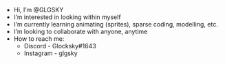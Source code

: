 - Hi, I’m @GLGSKY
- I’m interested in looking within myself
- I’m currently learning animating (sprites), sparse coding, modelling, etc.
- I’m looking to collaborate with anyone, anytime
- How to reach me:
     * Discord - Glocksky#1643
     * Instagram - glgsky


